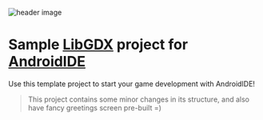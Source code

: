 ![header image](https://media.discordapp.net/attachments/486869413732155404/937051282932396032/u6.png?width=683&height=683)
# Sample [LibGDX](https://libgdx.com/) project for [AndroidIDE](https://github.com/itsaky/AndroidIDE)
Use this template project to start your game development with AndroidIDE!
> This project contains some minor changes in its structure, and also have fancy greetings screen pre-built =)